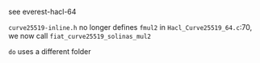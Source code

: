 see everest-hacl-64

`curve25519-inline.h` no longer defines `fmul2`
in `Hacl_Curve25519_64.c`:70, we now call `fiat_curve25519_solinas_mul2`

`do` uses a different folder
